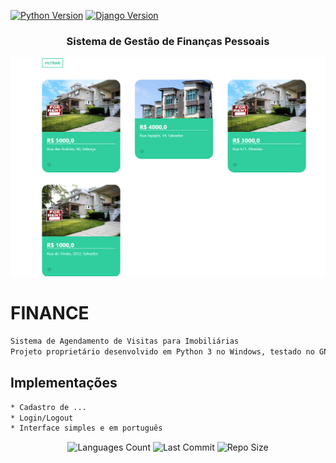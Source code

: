 [![Python Version](https://img.shields.io/badge/python-3.8.7-brightgreen.svg)](https://python.org)
[![Django Version](https://img.shields.io/badge/django-4.0.1-brightgreen.svg)](https://djangoproject.com)

<div align="center">
    <h3>Sistema de Gestão de Finanças Pessoais</h3>
</div>

![](https://github.com/rogeriodelphi/imobi/blob/master/blob/master/images/demo.png)
    
# FINANCE
```bash
Sistema de Agendamento de Visitas para Imobiliárias   
Projeto proprietário desenvolvido em Python 3 no Windows, testado no GNU/Linux e Windows.  
```

## Implementações
```bash
* Cadastro de ...
* Login/Logout
* Interface simples e em português
```

<div align="center">

<p>
<!-- Image Shields -->
<img  alt="Languages Count"  src="https://img.shields.io/github/languages/count/rogeriodelphi/DjangoRestAPI">
<img  alt="Last Commit"  src="https://img.shields.io/github/last-commit/rogeriodelphi/DjangoRestAPI">
<img  alt="Repo Size"  src="https://img.shields.io/github/repo-size/rogeriodelphi/DjangoRestAPI">
</p>